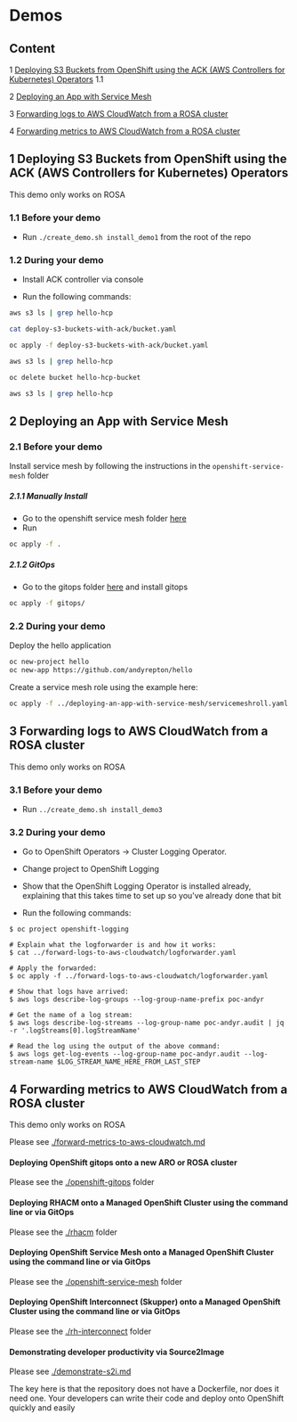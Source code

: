 # Demos

## Content

1 [Deploying S3 Buckets from OpenShift using the ACK (AWS Controllers for Kubernetes) Operators](#1-deploying-s3-buckets-from-openshift-using-the-ack-aws-controllers-for-kubernetes-operators)
    1.1 

2 [Deploying an App with Service Mesh](#2-deploying-an-app-with-service-mesh)

3 [Forwarding logs to AWS CloudWatch from a ROSA cluster](#3-forwarding-logs-to-aws-cloudwatch-from-a-rosa-cluster)

4 [Forwarding metrics to AWS CloudWatch from a ROSA cluster](#4-forwarding-metrics-to-aws-cloudwatch-from-a-rosa-cluster)

## 1 Deploying S3 Buckets from OpenShift using the ACK (AWS Controllers for Kubernetes) Operators

This demo only works on ROSA

### 1.1 Before your demo

- Run `./create_demo.sh install_demo1` from the root of the repo

### 1.2 During your demo

- Install ACK controller via console

- Run the following commands:

```bash
aws s3 ls | grep hello-hcp

cat deploy-s3-buckets-with-ack/bucket.yaml

oc apply -f deploy-s3-buckets-with-ack/bucket.yaml

aws s3 ls | grep hello-hcp

oc delete bucket hello-hcp-bucket

aws s3 ls | grep hello-hcp
```

## 2 Deploying an App with Service Mesh

### 2.1 Before your demo

Install service mesh by following the instructions in the `openshift-service-mesh` folder

##### 2.1.1 Manually Install

- Go to the openshift service mesh folder [here](../openshift-service-mesh/)
- Run

```bash
oc apply -f .
```

##### 2.1.2 GitOps

- Go to the gitops folder [here](../openshift-service-mesh/gitops/) and install gitops

```bash
oc apply -f gitops/
```

### 2.2 During your demo

Deploy the hello application

```bash
oc new-project hello
oc new-app https://github.com/andyrepton/hello
```

Create a service mesh role using the example here:

```bash
oc apply -f ../deploying-an-app-with-service-mesh/servicemeshroll.yaml
```

## 3 Forwarding logs to AWS CloudWatch from a ROSA cluster

This demo only works on ROSA

### 3.1 Before your demo

- Run `../create_demo.sh install_demo3`

### 3.2 During your demo

- Go to OpenShift Operators -> Cluster Logging Operator.

- Change project to OpenShift Logging

- Show that the OpenShift Logging Operator is installed already, explaining that this takes time to set up so you've already done that bit

- Run the following commands:

```
$ oc project openshift-logging

# Explain what the logforwarder is and how it works:
$ cat ../forward-logs-to-aws-cloudwatch/logforwarder.yaml

# Apply the forwarded:
$ oc apply -f ../forward-logs-to-aws-cloudwatch/logforwarder.yaml

# Show that logs have arrived:
$ aws logs describe-log-groups --log-group-name-prefix poc-andyr

# Get the name of a log stream:
$ aws logs describe-log-streams --log-group-name poc-andyr.audit | jq -r '.logStreams[0].logStreamName'

# Read the log using the output of the above command:
$ aws logs get-log-events --log-group-name poc-andyr.audit --log-stream-name $LOG_STREAM_NAME_HERE_FROM_LAST_STEP
```

## 4 Forwarding metrics to AWS CloudWatch from a ROSA cluster

This demo only works on ROSA

Please see [./forward-metrics-to-aws-cloudwatch.md](./forward-metrics-to-aws-cloudwatch.md)

#### Deploying OpenShift gitops onto a new ARO or ROSA cluster

Please see the [./openshift-gitops](./openshift-gitops) folder

#### Deploying RHACM onto a Managed OpenShift Cluster using the command line or via GitOps

Please see the [./rhacm](./rhacm) folder

#### Deploying OpenShift Service Mesh onto a Managed OpenShift Cluster using the command line or via GitOps

Please see the [./openshift-service-mesh](./openshift-service-mesh) folder

#### Deploying OpenShift Interconnect (Skupper) onto a Managed OpenShift Cluster using the command line or via GitOps

Please see the [./rh-interconnect](./rh-interconnect) folder

#### Demonstrating developer productivity via Source2Image

Please see [./demonstrate-s2i.md](demonstrate-s2i.md)

The key here is that the repository does not have a Dockerfile, nor does it need one. Your developers can write their code and deploy onto OpenShift quickly and easily
